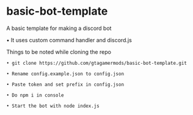 # basic-bot-template
A basic template for making a discord bot

• It uses custom command handler and discord.js


Things to be noted while cloning the repo

```
• git clone https://github.com/gtagamermods/basic-bot-template.git

• Rename config.example.json to config.json

• Paste token and set prefix in config.json

• Do npm i in console

• Start the bot with node index.js
```